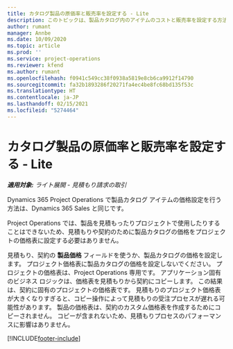 ```yaml
---
title: カタログ製品の原価率と販売率を設定する - Lite
description: このトピックは、製品カタログ内のアイテムのコストと販売率を設定する方法に関する情報を提供します。
author: rumant
manager: Annbe
ms.date: 10/09/2020
ms.topic: article
ms.prod: ''
ms.service: project-operations
ms.reviewer: kfend
ms.author: rumant
ms.openlocfilehash: f0941c549cc38f0938a5819e8cb6ca9912f14790
ms.sourcegitcommit: fa32b1893286f20271fa4ec4be8fc68bd135f53c
ms.translationtype: HT
ms.contentlocale: ja-JP
ms.lasthandoff: 02/15/2021
ms.locfileid: "5274464"
---
```

# <a name="set-up-cost-and-sales-rates-for-catalog-products---lite"></a>カタログ製品の原価率と販売率を設定する - Lite

_**適用対象:** ライト展開 - 見積もり請求の取引_


Dynamics 365 Project Operations で製品カタログ アイテムの価格設定を行う方法は、Dynamics 365 Sales と同じです。

Project Operations では、製品を見積もったりプロジェクトで使用したりすることはできないため、見積もりや契約のために製品カタログの価格をプロジェクトの価格表に設定する必要はありません。

見積もり、契約の **製品価格** フィールドを使うか、製品カタログの価格を設定します。 プロジェクト価格表に製品カタログの価格を設定しないでください。 プロジェクトの価格表は、Project Operations 専用です。 アプリケーション固有のビジネス ロジックは、価格表を見積もりから契約にコピーします。 この結果は、契約に固有のプロジェクトの価格表です。 見積もりのプロジェクト価格表が大きくなりすぎると、コピー操作によって見積もりの受注プロセスが遅れる可能性があります。 製品の価格表は、契約のカスタム価格表を作成するためにコピーされません。 コピーが含まれないため、見積もりプロセスのパフォーマンスに影響はありません。


[!INCLUDE[footer-include](../../includes/footer-banner.md)]